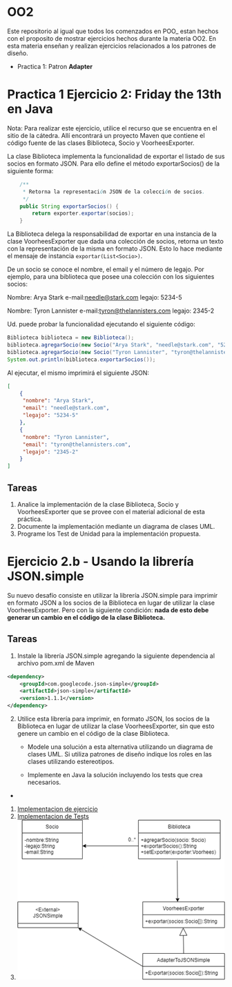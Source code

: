 # OO2

Este repositorio al igual que todos los comenzados en POO_ estan hechos con el proposito de mostrar ejercicios hechos durante la materia OO2.
En esta materia enseñan y realizan ejercicios relacionados a los patrones de diseño.
- Practica 1: Patron **Adapter** 

# Practica 1 Ejercicio 2: Friday the 13th en Java 

Nota: Para realizar este ejercicio, utilice el recurso que se encuentra en el sitio de la cátedra.
Allí encontrará un proyecto Maven que contiene el código fuente de las clases Biblioteca, Socio y VoorheesExporter.

La clase Biblioteca implementa la funcionalidad de exportar el listado de sus socios en formato JSON. 
Para ello define el método exportarSocios() de la siguiente forma:
```java
    /**
     * Retorna la representación JSON de la colección de socios.
     */
    public String exportarSocios() {
        return exporter.exportar(socios);
    }
```

La Biblioteca delega la responsabilidad de exportar en una instancia de la clase  VoorheesExporter que dada una colección de socios, retorna un texto con la representación de la misma en formato JSON. Esto lo hace mediante el mensaje de instancia `exportar(List<Socio>)`. 

De un socio se conoce el nombre, el email y el número de legajo. Por ejemplo, para una biblioteca que posee una colección con los siguientes socios:

Nombre: Arya Stark
e-mail:needle@stark.com
legajo: 5234-5

Nombre: Tyron Lannister
e-mail:tyron@thelannisters.com
legajo: 2345-2


Ud. puede probar la funcionalidad ejecutando el siguiente código:

```java 
Biblioteca biblioteca = new Biblioteca();
biblioteca.agregarSocio(new Socio("Arya Stark", "needle@stark.com", "5234-5"));
biblioteca.agregarSocio(new Socio("Tyron Lannister", "tyron@thelannisters.com",  "2345-2"));
System.out.println(biblioteca.exportarSocios());
```

Al ejecutar, el mismo imprimirá el siguiente JSON:
```json
[
    {
   	 "nombre": "Arya Stark",
   	 "email": "needle@stark.com",
   	 "legajo": "5234-5"
    },
    {
   	 "nombre": "Tyron Lannister",
   	 "email": "tyron@thelannisters.com",
   	 "legajo": "2345-2"
    }
]
```

## Tareas
1. Analice la implementación de la clase Biblioteca, Socio y VoorheesExporter que se provee con el material adicional de esta práctica.
2. Documente la implementación mediante un diagrama de clases UML. 
3. Programe los Test de Unidad para la implementación propuesta.

# Ejercicio 2.b - Usando la librería JSON.simple

Su nuevo desafío consiste en utilizar la librería JSON.simple para imprimir en formato JSON a los socios de la Biblioteca en lugar de utilizar la clase VoorheesExporter. Pero con la siguiente condición: **nada de esto debe generar un cambio en el código de la clase Biblioteca.**

## Tareas

1. Instale la librería JSON.simple agregando la siguiente dependencia al archivo pom.xml de Maven

```xml
<dependency>
    <groupId>com.googlecode.json-simple</groupId>
    <artifactId>json-simple</artifactId>
    <version>1.1.1</version>
</dependency>
```

2. Utilice esta librería para imprimir, en formato JSON, los socios de la Biblioteca en lugar de utilizar la clase VoorheesExporter, sin que esto genere un cambio en el código de la clase Biblioteca.
    - Modele una solución a esta alternativa utilizando un diagrama de clases UML. Si utiliza patrones de diseño 
    indique los roles en las clases utilizando estereotipos.

    - Implemente en Java la solución incluyendo los tests que crea necesarios.
    
-

1. [Implementacion de ejercicio](/main/java/ar/edu/unlp/info/oo2/biblioteca/)
2. [Implementacion de Tests](/test/java/ar/edu/unlp/info/oo2/biblioteca/)
3. ![UML_Design](/BibliotecaUML.png)
